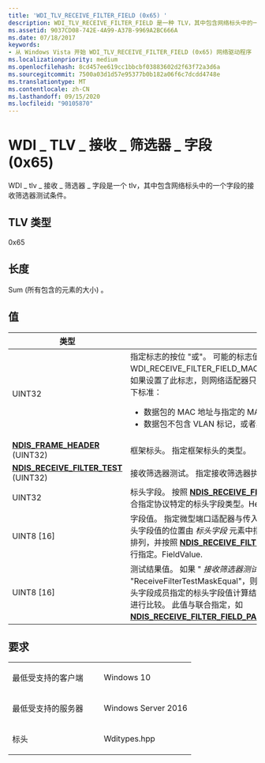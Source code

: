 ```yaml
---
title: 'WDI_TLV_RECEIVE_FILTER_FIELD (0x65) '
description: WDI_TLV_RECEIVE_FILTER_FIELD 是一种 TLV，其中包含网络标头中的一个字段的接收筛选器测试条件。
ms.assetid: 9037CD08-742E-4A99-A37B-9969A2BC666A
ms.date: 07/18/2017
keywords:
- 从 Windows Vista 开始 WDI_TLV_RECEIVE_FILTER_FIELD (0x65) 网络驱动程序
ms.localizationpriority: medium
ms.openlocfilehash: 8cd457ee619cc1bbcbf03883602d2f63f72a3d6a
ms.sourcegitcommit: 7500a03d1d57e95377b0b182a06f6c7dcdd4748e
ms.translationtype: MT
ms.contentlocale: zh-CN
ms.lasthandoff: 09/15/2020
ms.locfileid: "90105870"
---
```

# <a name="wdi_tlv_receive_filter_field-0x65"></a>WDI \_ TLV \_ 接收 \_ 筛选器 \_ 字段 (0x65) 


WDI \_ tlv \_ 接收 \_ 筛选器 \_ 字段是一个 tlv，其中包含网络标头中的一个字段的接收筛选器测试条件。

## <a name="tlv-type"></a>TLV 类型


0x65

## <a name="length"></a>长度


Sum (所有包含的元素的大小) 。

## <a name="values"></a>值


<table>
<colgroup>
<col width="50%" />
<col width="50%" />
</colgroup>
<thead>
<tr class="header">
<th>类型</th>
<th>说明</th>
</tr>
</thead>
<tbody>
<tr class="odd">
<td>UINT32</td>
<td>指定标志的按位 "或"。 可能的标志值为 WDI_RECEIVE_FILTER_FIELD_MAC_HEADER_VLAN_UNTAGGED_OR_ZERO。 如果设置了此标志，则网络适配器只能指示已接收的数据包，这些数据包通过以下标准：
<ul>
<li>数据包的 MAC 地址与指定的 MAC 标头字段测试匹配。</li>
<li>数据包不包含 VLAN 标记，或者其 VLAN 标记的 ID 为零。</li>
</ul></td>
</tr>
<tr class="even">
<td><a href="/windows-hardware/drivers/ddi/ntddndis/ne-ntddndis-_ndis_frame_header" data-raw-source="[&lt;strong&gt;NDIS_FRAME_HEADER&lt;/strong&gt;](/windows-hardware/drivers/ddi/ntddndis/ne-ntddndis-_ndis_frame_header)"><strong>NDIS_FRAME_HEADER</strong></a> (UINT32) </td>
<td>框架标头。 指定框架标头的类型。</td>
</tr>
<tr class="odd">
<td><a href="/windows-hardware/drivers/ddi/ntddndis/ne-ntddndis-_ndis_receive_filter_test" data-raw-source="[&lt;strong&gt;NDIS_RECEIVE_FILTER_TEST&lt;/strong&gt;](/windows-hardware/drivers/ddi/ntddndis/ne-ntddndis-_ndis_receive_filter_test)"><strong>NDIS_RECEIVE_FILTER_TEST</strong></a> (UINT32) </td>
<td>接收筛选器测试。 指定接收筛选器执行的测试类型。</td>
</tr>
<tr class="even">
<td>UINT32</td>
<td>标头字段。 按照 <a href="/windows-hardware/drivers/ddi/ntddndis/ns-ntddndis-_ndis_receive_filter_field_parameters" data-raw-source="[&lt;strong&gt;NDIS_RECEIVE_FILTER_FIELD_PARAMETERS&lt;/strong&gt;](/windows-hardware/drivers/ddi/ntddndis/ns-ntddndis-_ndis_receive_filter_field_parameters)"><strong>NDIS_RECEIVE_FILTER_FIELD_PARAMETERS</strong></a>中所述，按联合指定协议特定的标头字段类型。HeaderField.</td>
</tr>
<tr class="odd">
<td>UINT8 [16]</td>
<td>字段值。 指定微型端口适配器与传入数据包中相应标头字段值进行比较的值。 标头字段值的位置由 <em>标头字段</em> 元素中指定的字段类型决定。 此值以网络字节顺序排列，并按照 <a href="/windows-hardware/drivers/ddi/ntddndis/ns-ntddndis-_ndis_receive_filter_field_parameters" data-raw-source="[&lt;strong&gt;NDIS_RECEIVE_FILTER_FIELD_PARAMETERS&lt;/strong&gt;](/windows-hardware/drivers/ddi/ntddndis/ns-ntddndis-_ndis_receive_filter_field_parameters)"><strong>NDIS_RECEIVE_FILTER_FIELD_PARAMETERS</strong></a>中所述的联合进行指定。FieldValue.</td>
</tr>
<tr class="even">
<td>UINT8 [16]</td>
<td>测试结果值。 如果 " <em>接收筛选器测试</em> " 元素设置为 "ReceiveFilterTestMaskEqual"，则网络适配器将首先从 <em>字段值</em> 成员的值和 <em>标</em> 头字段成员指定的标头字段值计算结果。 然后，该适配器会将计算结果与 <em>结果值</em>进行比较。 此值与联合指定，如 <a href="/windows-hardware/drivers/ddi/ntddndis/ns-ntddndis-_ndis_receive_filter_field_parameters" data-raw-source="[&lt;strong&gt;NDIS_RECEIVE_FILTER_FIELD_PARAMETERS&lt;/strong&gt;](/windows-hardware/drivers/ddi/ntddndis/ns-ntddndis-_ndis_receive_filter_field_parameters)"><strong>NDIS_RECEIVE_FILTER_FIELD_PARAMETERS</strong></a>中所述。ResultValue.</td>
</tr>
</tbody>
</table>

 

<a name="requirements"></a>要求
------------

<table>
<colgroup>
<col width="50%" />
<col width="50%" />
</colgroup>
<tbody>
<tr class="odd">
<td><p>最低受支持的客户端</p></td>
<td><p>Windows 10</p></td>
</tr>
<tr class="even">
<td><p>最低受支持的服务器</p></td>
<td><p>Windows Server 2016</p></td>
</tr>
<tr class="odd">
<td><p>标头</p></td>
<td>Wditypes.hpp</td>
</tr>
</tbody>
</table>

